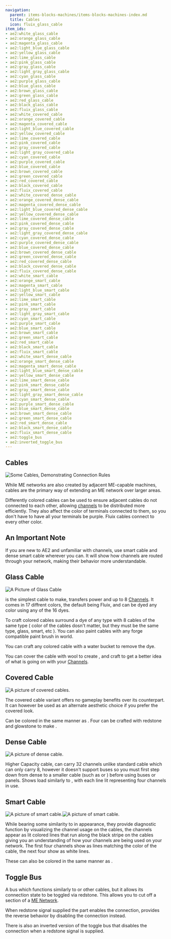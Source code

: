 ```yaml
---
navigation:
  parent: items-blocks-machines/items-blocks-machines-index.md
  title: Cables
  icon: fluix_glass_cable
item_ids:
- ae2:white_glass_cable
- ae2:orange_glass_cable
- ae2:magenta_glass_cable
- ae2:light_blue_glass_cable
- ae2:yellow_glass_cable
- ae2:lime_glass_cable
- ae2:pink_glass_cable
- ae2:gray_glass_cable
- ae2:light_gray_glass_cable
- ae2:cyan_glass_cable
- ae2:purple_glass_cable
- ae2:blue_glass_cable
- ae2:brown_glass_cable
- ae2:green_glass_cable
- ae2:red_glass_cable
- ae2:black_glass_cable
- ae2:fluix_glass_cable
- ae2:white_covered_cable
- ae2:orange_covered_cable
- ae2:magenta_covered_cable
- ae2:light_blue_covered_cable
- ae2:yellow_covered_cable
- ae2:lime_covered_cable
- ae2:pink_covered_cable
- ae2:gray_covered_cable
- ae2:light_gray_covered_cable
- ae2:cyan_covered_cable
- ae2:purple_covered_cable
- ae2:blue_covered_cable
- ae2:brown_covered_cable
- ae2:green_covered_cable
- ae2:red_covered_cable
- ae2:black_covered_cable
- ae2:fluix_covered_cable
- ae2:white_covered_dense_cable
- ae2:orange_covered_dense_cable
- ae2:magenta_covered_dense_cable
- ae2:light_blue_covered_dense_cable
- ae2:yellow_covered_dense_cable
- ae2:lime_covered_dense_cable
- ae2:pink_covered_dense_cable
- ae2:gray_covered_dense_cable
- ae2:light_gray_covered_dense_cable
- ae2:cyan_covered_dense_cable
- ae2:purple_covered_dense_cable
- ae2:blue_covered_dense_cable
- ae2:brown_covered_dense_cable
- ae2:green_covered_dense_cable
- ae2:red_covered_dense_cable
- ae2:black_covered_dense_cable
- ae2:fluix_covered_dense_cable
- ae2:white_smart_cable
- ae2:orange_smart_cable
- ae2:magenta_smart_cable
- ae2:light_blue_smart_cable
- ae2:yellow_smart_cable
- ae2:lime_smart_cable
- ae2:pink_smart_cable
- ae2:gray_smart_cable
- ae2:light_gray_smart_cable
- ae2:cyan_smart_cable
- ae2:purple_smart_cable
- ae2:blue_smart_cable
- ae2:brown_smart_cable
- ae2:green_smart_cable
- ae2:red_smart_cable
- ae2:black_smart_cable
- ae2:fluix_smart_cable
- ae2:white_smart_dense_cable
- ae2:orange_smart_dense_cable
- ae2:magenta_smart_dense_cable
- ae2:light_blue_smart_dense_cable
- ae2:yellow_smart_dense_cable
- ae2:lime_smart_dense_cable
- ae2:pink_smart_dense_cable
- ae2:gray_smart_dense_cable
- ae2:light_gray_smart_dense_cable
- ae2:cyan_smart_dense_cable
- ae2:purple_smart_dense_cable
- ae2:blue_smart_dense_cable
- ae2:brown_smart_dense_cable
- ae2:green_smart_dense_cable
- ae2:red_smart_dense_cable
- ae2:black_smart_dense_cable
- ae2:fluix_smart_dense_cable
- ae2:toggle_bus
- ae2:inverted_toggle_bus
---
```

## Cables

![Some Cables, Demonstrating Connection Rules](../assets/assemblies/cables.png)

While ME networks are also created by adjacent ME-capable machines, cables are the primary way of
extending an ME network over larger areas.

Differently colored cables can be used to ensure adjacent cables do not connected to each other,
allowing [channels](channels.md) to be distributed more efficiently. They also affect the color of terminals connected to them,
so you don't have to have all your terminals be purple. Fluix cables connect to every other color.

## An Important Note
If you are new to AE2 and unfamiliar with channels, use smart cable and dense smart cable wherever you can.
It will show how channels are routed through your network, making their behavior more understandable.

## Glass Cable

![A Picture of Glass Cable](../assets/blocks/fluix_glass_cable.png)

<ItemLink id="fluix_glass_cable" /> is the simplest cable to make, transfers power
and up to 8 [Channels](channels.md). It comes in 17 diffrent colors, the default
being Fluix, and can be dyed any color using any of the 16 dyes.

To craft colored cables surround a dye of any type with 8 cables of the same
type ( color of the cables dosn't matter, but they must be the same type,
glass, smart, etc ). You can also paint cables with any forge compatible paint
brush in world.

You can craft any colored cable with a water bucket to remove the dye.

You can cover the cable with wool to create <ItemLink id="fluix_covered_cable"/>, and craft <ItemLink
id="fluix_smart_cable"/> to get a better idea of what is going on with
your [Channels](channels.md).

<RecipeFor id="fluix_glass_cable" />
<RecipeFor id="blue_glass_cable" />

## Covered Cable

![A picture of covered cables.](../assets/blocks/fluix_covered_cable.png)

The covered cable variant offers no gameplay benefits over its <ItemLink
id="fluix_glass_cable"/> counterpart. It can however be used
as an alternate aesthetic choice if you prefer the covered look.

Can be colored in the same manner as <ItemLink
id="fluix_glass_cable"/>. Four <ItemLink
id="fluix_covered_cable"/> can be crafted with
redstone and glowstone to make <ItemLink
id="fluix_covered_dense_cable"/>.

<RecipeFor id="fluix_covered_cable" />
<RecipeFor id="blue_covered_cable" />

## Dense Cable

![A picture of dense cable.](../assets/blocks/fluix_covered_dense_cable.png)

Higher Capacity cable, can carry 32 channels unlike standard cable which can only carry 8,
however it doesn't support buses so you must first step down from dense to a
smaller cable (such as <ItemLink
id="fluix_glass_cable"/> or <ItemLink
id="fluix_smart_cable"/>) before using buses or
panels. Shows load similarly to <ItemLink
id="fluix_smart_cable"/>, with each line lit
representing four channels in use.

<RecipeFor id="fluix_covered_dense_cable" />
<RecipeFor id="blue_covered_dense_cable" />

## Smart Cable

![A picture of smart cable.](../assets/blocks/fluix_smart_cable.png)![A picture of smart cable.](../assets/blocks/fluix_smart_dense_cable.png)

While bearing some similarity to <ItemLink id="fluix_covered_cable"/> in appearance, they
provide diagnostic function by visualizing the channel usage on the cables,
the channels appear as lit colored lines that run along the black stripe on
the cables giving you an understanding of how your channels are being used on
your network. The first four channels show as lines matching the color of the
cable, the next four show as white lines.

These can also be colored in the same manner as <ItemLink
id="fluix_glass_cable"/>.

<RecipeFor id="fluix_smart_cable" />
<RecipeFor id="fluix_smart_dense_cable" />
<RecipeFor id="blue_smart_cable" />


## Toggle Bus

A bus which functions similarly to <ItemLink
id="fluix_glass_cable"/> or other cables, but it
allows its connection state to be toggled via redstone. This allows you to cut
off a section of a [ME Network](../me-network.md).

When redstone signal supplied the part enables the connection, <ItemLink
id="inverted_toggle_bus"/> provides the reverse
behavior by disabling the connection instead.

<RecipeFor id="toggle_bus" />

There is also an inverted version of the toggle bus that disables the connection
when a redstone signal is supplied.

<RecipeFor id="inverted_toggle_bus" />
